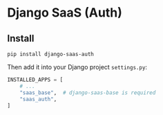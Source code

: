 # Django SaaS (Auth)


## Install

```
pip install django-saas-auth
```

Then add it into your Django project `settings.py`:

```python
INSTALLED_APPS = [
    # ...
    "saas_base",  # django-saas-base is required
    "saas_auth",
]
```
